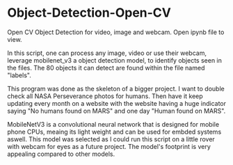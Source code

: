 # Object-Detection-Open-CV
 Open CV Object Detection for video, image and webcam. Open ipynb file to view.

In this script, one can process any image, video or use their webcam, leverage mobilenet_v3 a object detection model, to identify objects seen in the files. The 80 objects it can detect are found within the file named "labels". 

This program was done as the skeleton of a bigger project. I want to double check all NASA Perseverance photos for humans. Then have it keep updating every month on a website with the website having a huge indicator saying "No humans found on MARS" and one day "Human found on MARS".

MobileNetV3 is a convolutional neural network that is designed for mobile phone CPUs, meaing its light weight and can be used for embded systems aswell. This model was selected as I could run this script on a little rover with webcam for eyes as a future project. The model's footprint is very appealing compared to other models.



